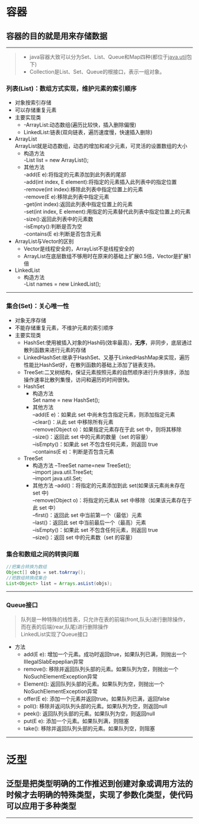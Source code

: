 # 容器
## 容器的目的就是用来存储数据
***
>- java容器大致可以分为Set、List、Queue和Map四种(都位于<u>java.util</u>包下)<br>
>- Collection是List、Set、Queue的根接口，表示一组对象。
### 列表(List)：数组方式实现，维护元素的索引顺序
- 对象按索引存储
- 可以存储重复元素
- 主要实现类
  - -ArrayList:动态数组(遍历比较快，插入删除偏慢)
  - LinkedList:链表(双向链表，遍历速度慢，快速插入删除)
- ArrayList<br>
ArrayList就是动态数组，动态的增加和减少元素，可灵活的设置数组的大小<br>
  - 构造方法<br>
    -List list = new ArrayList();<br>
  - 其他方法<br>
    -add(E e):将指定的元素添加到此列表的尾部<br>
    -add(int index, E element):将指定的元素插入此列表中的指定位置<br>
    -remove(int index):移除此列表中指定位置上的元素<br>
    -remove(E e):移除此列表中指定元素<br>
    -get(int index):返回此列表中指定位置上的元素<br>
    -set(int index, E element):用指定的元素替代此列表中指定位置上的元素<br>
    -size():返回此列表中的元素数<br>
    -isEmpty():判断是否为空<br>
    -contains(E e):判断是否包含元素<br>
- ArrayList与Vector的区别
  - Vector是线程安全的，ArrayList不是线程安全的
  - ArrayList在底层数组不够用时在原来的基础上扩展0.5倍，Vector是扩展1倍
- LinkedList
  - 构造方法<br>
    -List names = new LinkedList();
***
### 集合(Set)：关心唯一性
- 对象无序存储
- 不能存储重复元素，不维护元素的索引顺序
- 主要实现类
  - HashSet:使用被插入对象的Hash码(效率最高)，**无序**，非同步，底层通过散列函数来进行元素的存储
  - LinkedHashSet:继承于HashSet、又基于LinkedHashMap来实现，遍历性能比HashSet好，在散列函数的基础上添加了链表支持。
  - TreeSet:二叉树结构，保证元素按照元素的自然顺序进行升序排序，添加操作速率比散列集慢，访问和遍历的时间很快。  
  - HashSet<br>
    - 构造方法<br>
      Set name = new HashSet();
    - 其他方法<br>
      –add(E e)：如果此 set 中尚未包含指定元素，则添加指定元素<br>
      –clear()：从此 set 中移除所有元素<br>
      –remove(Object o)：如果指定元素存在于此 set 中，则将其移除<br>
      –size()：返回此 set 中的元素的数量（set 的容量）<br>
      –isEmpty()：如果此 set 不包含任何元素，则返回 true<br>
      –contains(E e)：判断是否包含元素<br>
  - TreeSet
    - 构造方法
      –TreeSet name=new TreeSet();<br>
      –import java.util.TreeSet;<br>
      –import java.util.Set;<br>
    - 其他方法
      –add()：将指定的元素添加到此 set(如果该元素尚未存在 set 中)<br>
      –remove(Object o)：将指定的元素从 set 中移除（如果该元素存在于此 set 中）<br>
      –first()：返回此 set 中当前第一个（最低）元素<br>
      –last()：返回此 set 中当前最后一个（最高）元素<br>
      –isEmpty()：如果此 set 不包含任何元素，则返回 true<br>
      –size()：返回 set 中的元素数（set 的容量）<br>
### 集合和数组之间的转换问题
```java
//把集合转换为数组
Object[] objs = set.toArray();
//把数组转换成集合
List<Object> list = Arrays.asList(objs);
```
***
### Queue接口
>队列是一种特殊的线性表，只允许在表的前端(front,队头)进行删除操作，而在表的后端(rear,队尾)进行删除操作<br>
>LinkedList实现了Queue接口
- 方法<br>
   - add(E e): 增加一个元素。成功时返回true，如果队列已满，则抛出一个IIIegaISlabEepeplian异常<br>
   - remove(): 移除并返回队列头部的元素。如果队列为空，则抛出一个NoSuchElementException异常<br>
   - Element(): 返回队列头部的元素。如果队列为空，则抛出一个NoSuchElementException异常<br>
   - offer(E e): 添加一个元素并返回true。如果队列已满，返回false
   - poll(): 移除并返问队列头部的元素。如果队列为空，则返回null<br>
   - peek(): 返回队列头部的元素。如果队列为空，则返回null<br>
   - put(E e): 添加一个元素。如果队列满，则阻塞<br>
   - take(): 移除并返回队列头部的元素。如果队列空，则阻塞<br>
***
# 泛型
## 泛型是把类型明确的工作推迟到创建对象或调用方法的时候才去明确的特殊类型，实现了参数化类型，使代码可以应用于多种类型
***